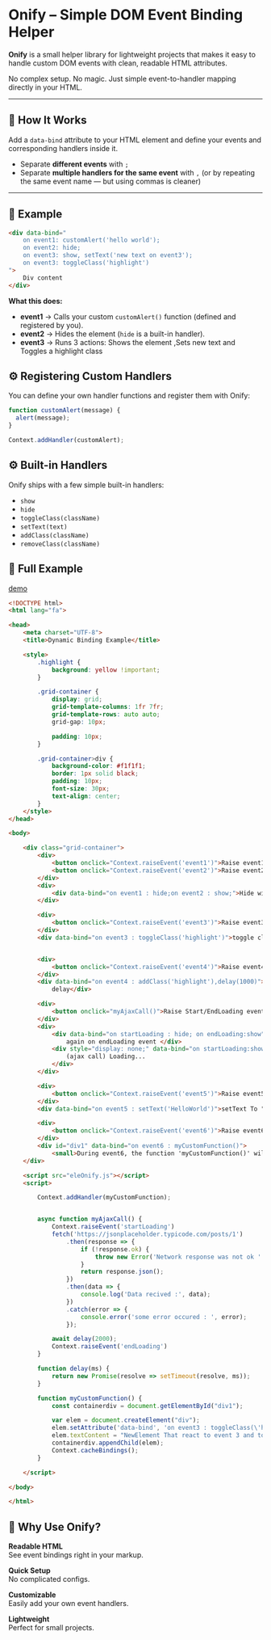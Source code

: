 # Onify – Simple DOM Event Binding Helper

**Onify** is a small helper library for lightweight projects that makes it easy to handle custom DOM events with clean, readable HTML attributes.

No complex setup. No magic. Just simple event-to-handler mapping directly in your HTML.

---

## 📌 How It Works

Add a `data-bind` attribute to your HTML element and define your events and corresponding handlers inside it.

- Separate **different events** with `;`
- Separate **multiple handlers for the same event** with `,` (or by repeating the same event name — but using commas is cleaner)

---

## 📄 Example

```html
<div data-bind="
    on event1: customAlert('hello world'); 
    on event2: hide;
    on event3: show, setText('new text on event3'); 
    on event3: toggleClass('highlight')
">
    Div content
</div>
```
**What this does:**

- **event1** → Calls your custom `customAlert()` function (defined and registered by you).
- **event2** → Hides the element (`hide` is a built-in handler).
- **event3** → Runs 3 actions: Shows the element ,Sets new text and Toggles a highlight class


## ⚙️ Registering Custom Handlers

You can define your own handler functions and register them with Onify:

```javascript
function customAlert(message) {
  alert(message);
}

Context.addHandler(customAlert);
```
## ⚙ Built-in Handlers

Onify ships with a few simple built-in handlers:

- `show`
- `hide`
- `toggleClass(className)`
- `setText(text)`
- `addClass(className)`
- `removeClass(className)`

## 🚀 Full Example
[demo](https://masoudfarahani.github.io/ELE.Onify/)

```html
<!DOCTYPE html>
<html lang="fa">

<head>
    <meta charset="UTF-8">
    <title>Dynamic Binding Example</title>

    <style>
        .highlight {
            background: yellow !important;
        }

        .grid-container {
            display: grid;
            grid-template-columns: 1fr 7fr;
            grid-template-rows: auto auto;
            grid-gap: 10px;

            padding: 10px;
        }

        .grid-container>div {
            background-color: #f1f1f1;
            border: 1px solid black;
            padding: 10px;
            font-size: 30px;
            text-align: center;
        }
    </style>
</head>

<body>

    <div class="grid-container">
        <div>
            <button onclick="Context.raiseEvent('event1')">Raise event1</button>
            <button onclick="Context.raiseEvent('event2')">Raise event2</button>
        </div>
        <div>
            <div data-bind="on event1 : hide;on event2 : show;">Hide with event1 and Show with event2</div>
        </div>

        <div>
            <button onclick="Context.raiseEvent('event3')">Raise event3</button>
        </div>
        <div data-bind="on event3 : toggleClass('highlight')">toggle class '.highlight' with event3</div>


        <div>
            <button onclick="Context.raiseEvent('event4')">Raise event4</button>
        </div>
        <div data-bind="on event4 : addClass('highlight'),delay(1000)">add Class '.highlight' with event4 after 1000ms
            delay</div>

        <div>
            <button onclick="myAjaxCall()">Raise Start/EndLoading event</button>
        </div>
        <div>
            <div data-bind="on startLoading : hide; on endLoading:show">this will hide on startLoading Event and show
                again on endLoading event </div>
            <div style="display: none;" data-bind="on startLoading:show;on endLoading:hide">
                (ajax call) Loading...
            </div>
        </div>

        <div>
            <button onclick="Context.raiseEvent('event5')">Raise event5</button>
        </div>
        <div data-bind="on event5 : setText('HelloWorld')">setText To "HelloWorld" with event5</div>

        <div>
            <button onclick="Context.raiseEvent('event6')">Raise event6</button>
        </div>
        <div id="div1" data-bind="on event6 : myCustomFunction()">
            <small>During event6, the function 'myCustomFunction()' will be called. This function creates a new element, adds it here, and makes it react to event3 (which is triggered by clicking the 'Raise event3' button).</small> </div>
    </div>

    <script src="eleOnify.js"></script>
    <script>

        Context.addHandler(myCustomFunction);


        async function myAjaxCall() {
            Context.raiseEvent('startLoading')
            fetch('https://jsonplaceholder.typicode.com/posts/1')
                .then(response => {
                    if (!response.ok) {
                        throw new Error('Network response was not ok ' + response.status);
                    }
                    return response.json();
                })
                .then(data => {
                    console.log('Data recived :', data);
                })
                .catch(error => {
                    console.error('some error occured : ', error);
                });

            await delay(2000);
            Context.raiseEvent('endLoading')
        }

        function delay(ms) {
            return new Promise(resolve => setTimeout(resolve, ms));
        }

        function myCustomFunction() {
            const containerdiv = document.getElementById("div1");

            var elem = document.createElement("div");
            elem.setAttribute('data-bind', 'on event3 : toggleClass(\'highlight\')')
            elem.textContent = "NewElement That react to event 3 and toggle '.highlight class'";
            containerdiv.appendChild(elem);
            Context.cacheBindings();
        }

    </script>

</body>

</html>
```

## 📢 Why Use Onify?

**Readable HTML**  
See event bindings right in your markup.

**Quick Setup**  
No complicated configs.

**Customizable**  
Easily add your own event handlers.

**Lightweight**  
Perfect for small projects.
